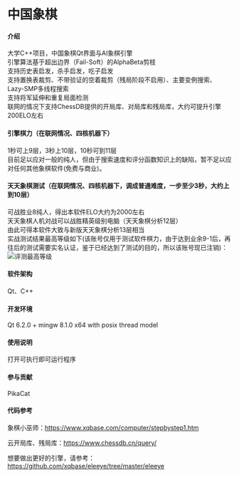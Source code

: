 # 中国象棋

#### 介绍
大学C++项目，中国象棋Qt界面与AI象棋引擎\
引擎算法基于超出边界（Fail-Soft）的AlphaBeta剪枝\
支持历史表启发，杀手启发，吃子启发\
支持置换表裁剪、不带验证的空着裁剪（残局阶段不启用）、主要变例搜索、Lazy-SMP多线程搜索\
支持将军延伸和重复局面检测\
联网的情况下支持ChessDB提供的开局库、对局库和残局库，大约可提升引擎200ELO左右

#### 引擎棋力（在联网情况、四核机器下）

1秒可上9层，3秒上10层，10秒可到11层\
目前足以应对一般的纯人，但由于搜索速度和评分函数知识上的缺陷，暂不足以应对任何其他象棋软件(免费与商业)。

#### 天天象棋测试（在联网情况、四核机器下，调成普通难度，一步至少3秒，大约上到10层）
可战胜业8纯人，得出本软件ELO大约为2000左右\
天天象棋人机对战可以战胜精英级别电脑（天天象棋分析12层）\
由此可得本软件大致与新版天天象棋分析13层相当\
实战测试结果最高等级如下(该账号仅用于测试软件棋力，由于达到业余9-1后，再往后的测试需要实名认证，鉴于已经达到了测试的目的，所以该账号现已注销)：
![评测最高等级](https://images.gitee.com/uploads/images/2021/0823/185211_45f94b91_7628839.jpeg "QQ图片20210823185009.jpg")

#### 软件架构
Qt、C++

#### 开发环境
Qt 6.2.0 + mingw 8.1.0 x64 with posix thread model

#### 使用说明
打开可执行即可运行程序

#### 参与贡献
PikaCat

#### 代码参考
象棋小巫师：https://www.xqbase.com/computer/stepbystep1.htm

云开局库、残局库：https://www.chessdb.cn/query/

想要做出更好的引擎，请参考：https://github.com/xqbase/eleeye/tree/master/eleeye